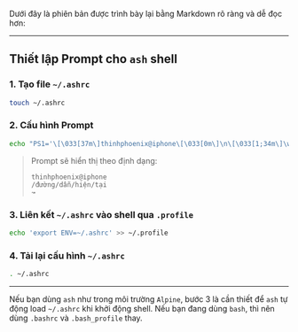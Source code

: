 Dưới đây là phiên bản được trình bày lại bằng Markdown rõ ràng và dễ đọc hơn:

---

## Thiết lập Prompt cho `ash` shell

### 1. Tạo file `~/.ashrc`

```bash
touch ~/.ashrc
```

### 2. Cấu hình Prompt

```bash
echo "PS1='\[\033[37m\]thinhphoenix@iphone\[\033[0m\]\n\[\033[1;34m\]\w\[\033[0m\]\n\[\033[1;32m\]↝   \[\033[0m\]'" > ~/.ashrc
```

> Prompt sẽ hiển thị theo định dạng:
>
> ```
> thinhphoenix@iphone
> /đường/dẫn/hiện/tại
> ↝
> ```

### 3. Liên kết `~/.ashrc` vào shell qua `.profile`

```bash
echo 'export ENV=~/.ashrc' >> ~/.profile
```

### 4. Tải lại cấu hình `~/.ashrc`

```bash
. ~/.ashrc
```

---

Nếu bạn dùng `ash` như trong môi trường `Alpine`, bước 3 là cần thiết để `ash` tự động load `~/.ashrc` khi khởi động shell. Nếu bạn đang dùng `bash`, thì nên dùng `.bashrc` và `.bash_profile` thay.
